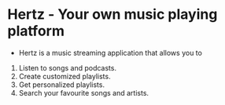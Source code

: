 # Hertz - Your own music playing platform
- Hertz is a music streaming application that allows you to
1) Listen to songs and podcasts.
2) Create customized playlists.
3) Get personalized playlists.
4) Search your favourite songs and artists.
